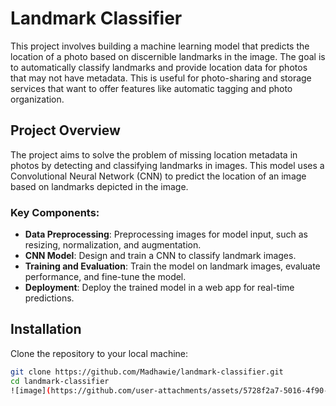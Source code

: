 # Landmark Classifier

This project involves building a machine learning model that predicts the location of a photo based on discernible landmarks in the image. The goal is to automatically classify landmarks and provide location data for photos that may not have metadata. This is useful for photo-sharing and storage services that want to offer features like automatic tagging and photo organization.

## Project Overview

The project aims to solve the problem of missing location metadata in photos by detecting and classifying landmarks in images. This model uses a Convolutional Neural Network (CNN) to predict the location of an image based on landmarks depicted in the image.

### Key Components:
- **Data Preprocessing**: Preprocessing images for model input, such as resizing, normalization, and augmentation.
- **CNN Model**: Design and train a CNN to classify landmark images.
- **Training and Evaluation**: Train the model on landmark images, evaluate performance, and fine-tune the model.
- **Deployment**: Deploy the trained model in a web app for real-time predictions.

## Installation

Clone the repository to your local machine:
```bash
git clone https://github.com/Madhawie/landmark-classifier.git
cd landmark-classifier
![image](https://github.com/user-attachments/assets/5728f2a7-5016-4f90-bd1c-75fd646003fa) ![image](https://github.com/user-attachments/assets/dcbecd9e-4c86-40db-aac2-66ff155f2a84) ![image](https://github.com/user-attachments/assets/54b70553-a61a-4ff3-884a-67cea9d997a2)


